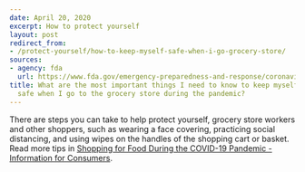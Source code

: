 ```yaml
---
date: April 20, 2020
excerpt: How to protect yourself
layout: post
redirect_from:
- /protect-yourself/how-to-keep-myself-safe-when-i-go-grocery-store/
sources:
- agency: fda
  url: https://www.fda.gov/emergency-preparedness-and-response/coronavirus-disease-2019-covid-19/coronavirus-disease-2019-covid-19-frequently-asked-questions
title: What are the most important things I need to know to keep myself and others
  safe when I go to the grocery store during the pandemic?
---
```


There are steps you can take to help protect yourself, grocery store workers and other shoppers, such as wearing a face covering, practicing social distancing, and using wipes on the handles of the shopping cart or basket. Read more tips in [Shopping for Food During the COVID-19 Pandemic - Information for Consumers](https://www.fda.gov/food/food-safety-during-emergencies/shopping-food-during-covid-19-pandemic-information-consumers).